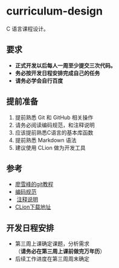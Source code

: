 # curriculum-design
C 语言课程设计。

## 要求

+   **正式开发以后每人一周至少提交三次代码。**
+   **务必按开发日程安排完成自己的任务**
+   **请务必学会自行百度**

## 提前准备

1.  提前熟悉 Git 和 GitHub 相关操作
2.  请务必阅读编码规范，和注释说明
3.  应该提前熟悉C语言的基本库函数
2.  提前熟悉 Markdown 语法
3.  建议使用 CLion 做为开发工具

## 参考
+   [廖雪峰的git教程](https://www.liaoxuefeng.com/wiki/0013739516305929606dd18361248578c67b8067c8c017b000/001373962845513aefd77a99f4145f0a2c7a7ca057e7570000)
+   [编码规范](https://github.com/yidafu/curriculum-design/blob/master/doc/code-style.md)
+  [注释说明](https://github.com/yidafu/curriculum-design/blob/master/doc/comment.md)
+   [CLion下载地址](https://www.jetbrains.com/clion/)

## 开发日程安排

+   第三周上课确定课题，分析需求<br>（**请务必在第三周上课前做完万年历**）
+   后续工作进度在第三周周末确定
